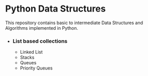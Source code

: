 # Python Data Structures

This repository contains basic to intermediate Data Structures and Algorithms implemented in Python.

- ### List based collections
  - Linked List
  - Stacks
  - Queues
  - Priority Queues
